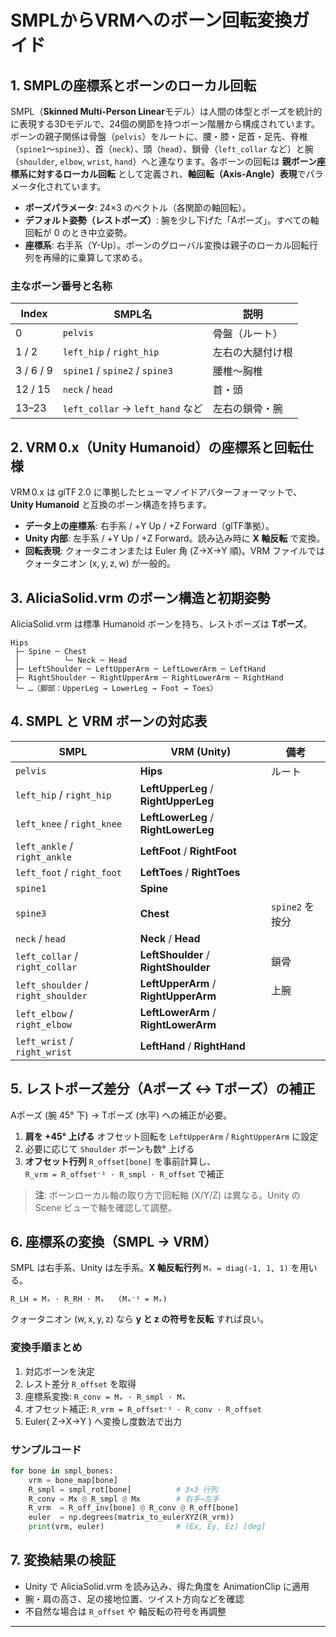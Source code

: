# SMPLからVRMへのボーン回転変換ガイド

## 1. SMPLの座標系とボーンのローカル回転
SMPL（**Skinned Multi-Person Linear**モデル）は人間の体型とポーズを統計的に表現する3Dモデルで、24個の関節を持つボーン階層から構成されています。ボーンの親子関係は骨盤（`pelvis`）をルートに、腰・膝・足首・足先、脊椎（`spine1`～`spine3`）、首（`neck`）、頭（`head`）、鎖骨（`left_collar` など）と腕（`shoulder`, `elbow`, `wrist`, `hand`）へと連なります。各ボーンの回転は **親ボーン座標系に対するローカル回転** として定義され、**軸回転（Axis‑Angle）表現**でパラメータ化されています。

- **ポーズパラメータ**: 24×3 のベクトル（各関節の軸回転）。
- **デフォルト姿勢（レストポーズ）**: 腕を少し下げた「Aポーズ」。すべての軸回転が 0 のとき中立姿勢。
- **座標系**: 右手系（Y-Up）。ボーンのグローバル変換は親子のローカル回転行列を再帰的に乗算して求める。

### 主なボーン番号と名称
| Index | SMPL名 | 説明 |
|-------|--------|------|
| 0 | `pelvis` | 骨盤（ルート） |
| 1 / 2 | `left_hip` / `right_hip` | 左右の大腿付け根 |
| 3 / 6 / 9 | `spine1` / `spine2` / `spine3` | 腰椎〜胸椎 |
| 12 / 15 | `neck` / `head` | 首・頭 |
| 13–23 | `left_collar` → `left_hand` など | 左右の鎖骨・腕 |

## 2. VRM 0.x（Unity Humanoid）の座標系と回転仕様
VRM 0.x は glTF 2.0 に準拠したヒューマノイドアバターフォーマットで、**Unity Humanoid** と互換のボーン構造を持ちます。

- **データ上の座標系**: 右手系 / +Y Up / +Z Forward（glTF準拠）。
- **Unity 内部**: 左手系 / +Y Up / +Z Forward。読み込み時に **X 軸反転** で変換。
- **回転表現**: クォータニオンまたは Euler 角 (Z→X→Y 順)。VRM ファイルではクォータニオン (x, y, z, w) が一般的。

## 3. AliciaSolid.vrm のボーン構造と初期姿勢
AliciaSolid.vrm は標準 Humanoid ボーンを持ち、レストポーズは **Tポーズ**。

```
Hips
 ├─ Spine ─ Chest
 │          └─ Neck ─ Head
 ├─ LeftShoulder ─ LeftUpperArm ─ LeftLowerArm ─ LeftHand
 ├─ RightShoulder ─ RightUpperArm ─ RightLowerArm ─ RightHand
 └─ …（脚部：UpperLeg → LowerLeg → Foot → Toes）
```

## 4. SMPL と VRM ボーンの対応表
| SMPL | VRM (Unity) | 備考 |
|------|-------------|------|
| `pelvis` | **Hips** | ルート |
| `left_hip` / `right_hip` | **LeftUpperLeg** / **RightUpperLeg** | |
| `left_knee` / `right_knee` | **LeftLowerLeg** / **RightLowerLeg** | |
| `left_ankle` / `right_ankle` | **LeftFoot** / **RightFoot** | |
| `left_foot` / `right_foot` | **LeftToes** / **RightToes** | |
| `spine1` | **Spine** | |
| `spine3` | **Chest** | `spine2` を按分 |
| `neck` / `head` | **Neck** / **Head** | |
| `left_collar` / `right_collar` | **LeftShoulder** / **RightShoulder** | 鎖骨 |
| `left_shoulder` / `right_shoulder` | **LeftUpperArm** / **RightUpperArm** | 上腕 |
| `left_elbow` / `right_elbow` | **LeftLowerArm** / **RightLowerArm** | |
| `left_wrist` / `right_wrist` | **LeftHand** / **RightHand** | |

## 5. レストポーズ差分（Aポーズ ↔︎ Tポーズ）の補正
Aポーズ (腕 45° 下) → Tポーズ (水平) への補正が必要。

1. **肩を +45° 上げる** オフセット回転を `LeftUpperArm` / `RightUpperArm` に設定  
2. 必要に応じて `Shoulder` ボーンも数° 上げる  
3. **オフセット行列** `R_offset[bone]` を事前計算し、  
   `R_vrm = R_offset⁻¹ · R_smpl · R_offset` で補正

> **注**: ボーンローカル軸の取り方で回転軸 (X/Y/Z) は異なる。Unity の Scene ビューで軸を確認して調整。

## 6. 座標系の変換（SMPL → VRM）
SMPL は右手系、Unity は左手系。**X 軸反転行列** `Mₓ = diag(-1, 1, 1)` を用いる。

```
R_LH = Mₓ · R_RH · Mₓ   (Mₓ⁻¹ = Mₓ)
```

クォータニオン (w, x, y, z) なら **y と z の符号を反転** すれば良い。

### 変換手順まとめ
1. 対応ボーンを決定  
2. レスト差分 `R_offset` を取得  
3. 座標系変換: `R_conv = Mₓ · R_smpl · Mₓ`  
4. オフセット補正: `R_vrm = R_offset⁻¹ · R_conv · R_offset`  
5. Euler( Z→X→Y ) へ変換し度数法で出力  

### サンプルコード
```python
for bone in smpl_bones:
    vrm = bone_map[bone]
    R_smpl = smpl_rot[bone]          # 3×3 行列
    R_conv = Mx @ R_smpl @ Mx        # 右手→左手
    R_vrm  = R_off_inv[bone] @ R_conv @ R_off[bone]
    euler  = np.degrees(matrix_to_eulerXYZ(R_vrm))
    print(vrm, euler)                # (Ex, Ey, Ez) [deg]
```

## 7. 変換結果の検証
- Unity で AliciaSolid.vrm を読み込み、得た角度を AnimationClip に適用  
- 腕・肩の高さ、足の接地位置、ツイスト方向などを確認  
- 不自然な場合は `R_offset` や 軸反転の符号を再調整  

---

[^axis]: 一般的に **ローカル X 軸が屈曲（ピッチ）方向**、Y がツイスト、Z が外転として設計されることが多いが、モデルにより異なる。
